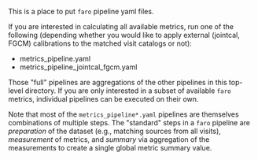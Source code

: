 This is a place to put ``faro`` pipeline yaml files.

If you are interested in calculating all available metrics, run one of the following (depending whether you would like to apply external (jointcal, FGCM) calibrations to the matched visit catalogs or not):

- metrics_pipeline.yaml
- metrics_pipeline_jointcal_fgcm.yaml

Those "full" pipelines are aggregations of the other pipelines in this top-level directory. If you are only interested in a subset of available ``faro`` metrics, individual pipelines can be executed on their own.

Note that most of the ``metrics_pipeline*.yaml`` pipelines are themselves combinations of multiple steps. The "standard" steps in a ``faro`` pipeline are _preparation_ of the dataset (e.g., matching sources from all visits), _measurement_ of metrics, and _summary_ via aggregation of the measurements to create a single global metric summary value.
